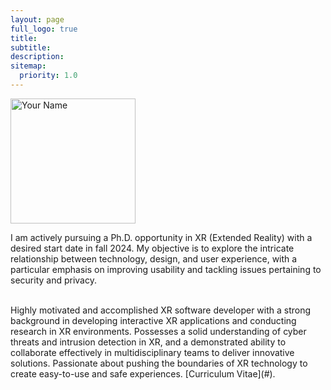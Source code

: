 ```yaml
---
layout: page
full_logo: true
title: 
subtitle: 
description:  
sitemap:
  priority: 1.0
---
```

<img src="assets/img/pj2.png" alt="Your Name" width="200" height="200">
<p class="describe-text">I am actively pursuing a Ph.D. opportunity in XR (Extended Reality) with a desired start date in fall 2024. My objective is to explore the intricate relationship between technology, design, and user experience, with a particular emphasis on improving usability and tackling issues pertaining to security and privacy.</p>
<br>
Highly motivated and accomplished XR software developer with a strong background in developing interactive XR applications and conducting research in XR environments. Possesses a solid understanding of cyber threats and intrusion detection in XR, and a demonstrated ability to collaborate effectively in multidisciplinary teams to deliver innovative solutions. Passionate about pushing the boundaries of XR technology to create easy-to-use and safe experiences. [Curriculum Vitae](#).



<br>
<br>
<br>
<br>
<br>
<br>
<br>
